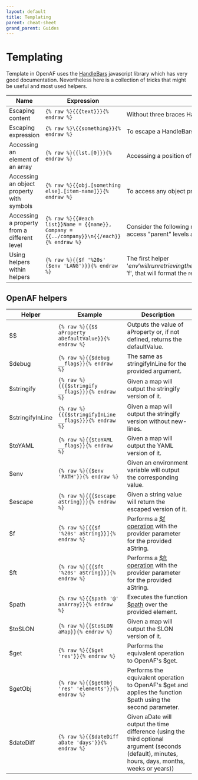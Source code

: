 ```yaml
---
layout: default
title: Templating
parent: cheat-sheet
grand_parent: Guides
---
```


# Templating

Template in OpenAF uses the [HandleBars](https://handlebarsjs.com/guide/) javascript library which has very good documentation. Nevertheless here is a collection of tricks that might be useful and most used helpers.

| Name | Expression | Description |
|------|------------|-------------|
| Escaping content | ````{% raw %}{{{text}}}{% endraw %}```` | Without three braces HandleBars will replace '&' with the HTML escape sequence as well as other characters. |
| Escaping expression | ````{% raw %}\{{something}}{% endraw %}```` | To escape a HandleBars expression just add ´\´ before the first character | 
| Accessing an element of an array | ````{% raw %}{{lst.[0]}}{% endraw %}```` | Accessing a position of a provided array. |
| Accessing an object property with symbols | ````{% raw %}{{obj.[something else].[item-name]}}{% endraw %}```` | To access any object property with a space or other symbols use '[]'. |
| Accessing a property from a different level | ````{% raw %}{{#each list}}Name = {{name}}, Company = {{../company}}\n{{/each}}{% endraw %}```` | Consider the following map = ````{ company: "myC", list: [ { name: "john", name: "anne" } ]}````. You can access "parent" levels as if they were a folder hierarchy (e.g. concatenating "../" as needed) |
| Using helpers within helpers | ````{% raw %}{{$f '%20s' ($env 'LANG')}}{% endraw %}```` | The first helper '$env' will run retrieving the current value for the environment variable 'LANG' and the result is used by the second helper, '$f', that will format the resulting string in a right-justified line with 20 characters long ('%20s') |

## OpenAF helpers

| Helper | Example | Description |
|--------|---------|-------------|
| $$     | ````{% raw %}{{$$ aProperty aDefaultValue}}{% endraw %}```` | Outputs the value of aProperty or, if not defined, returns the defaultValue. |
| $debug | ````{% raw %}{{$debug __flags}}{% endraw %}```` | The same as stringifyInLine for the provided argument. |
| $stringify | ````{% raw %}{{{$stringify __flags}}}{% endraw %}```` | Given a map will output the stringify version of it. |
| $stringifyInLine | ````{% raw %}{{{$stringifyInLine __flags}}}{% endraw %}```` | Given a map will output the stringify version without new-lines. |
| $toYAML | ````{% raw %}{{$toYAML __flags}}{% endraw %}```` | Given a map will output the YAML version of it. |
| $env | ````{% raw %}{{$env 'PATH'}}{% endraw %}```` | Given an environment variable will output the corresponding value. |
| $escape | ````{% raw %}{{{$escape aString}}}{% endraw %}```` | Given a string value will return the escaped version of it. |
| $f | ````{% raw %}[{{$f '%20s' aString}}]{% endraw %}```` | Performs a [$f operation](/docs/guides/cheat-sheet/string-formatter.md) with the provider parameter for the provided aString. |
| $ft | ````{% raw %}[{{$ft '%20s' aString}}]{% endraw %}```` | Performs a [$ft operation](/docs/guides/cheat-sheet/string-formatter.md) with the provider parameter for the provided aString. |
| $path | ````{% raw %}{{$path '@' anArray}}{% endraw %}```` | Executes the function [$path](/docs/concepts/OpenAF-path.md) over the provided element. |
| $toSLON | ````{% raw %}{{$toSLON aMap}}{% endraw %}```` | Given a map will output the SLON version of it. |
| $get | ````{% raw %}{{$get 'res'}}{% endraw %}```` | Performs the equivalent operation to OpenAF's $get. |
| $getObj | ````{% raw %}{{$getObj 'res' 'elements'}}{% endraw %}```` | Performs the equivalent operation to OpenAF's $get and applies the function $path using the second parameter. |
| $dateDiff | ````{% raw %}{{$dateDiff aDate 'days'}}{% endraw %}```` | Given aDate will output the time difference (using the third optional argument (seconds (default), minutes, hours, days, months, weeks or years)) |
